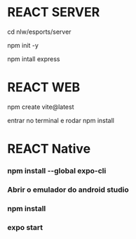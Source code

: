 # REACT SERVER
cd nlw/esports/server

npm init -y

npm intall express
# REACT WEB
npm create vite@latest

entrar no terminal e rodar npm install
# REACT Native
### npm install --global expo-cli
### Abrir o emulador do android studio
### npm install
### expo start

